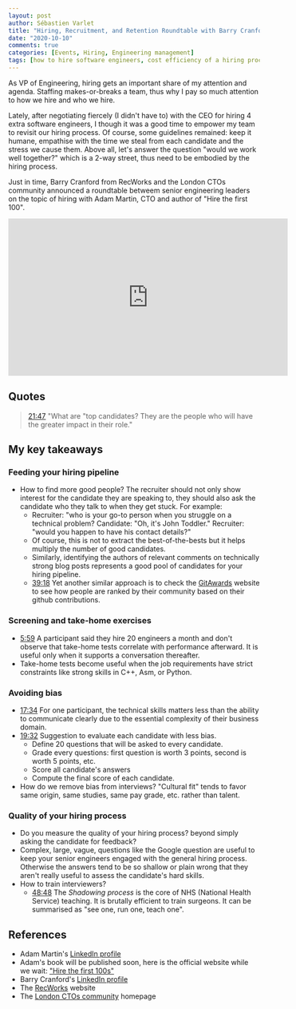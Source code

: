 ```yaml
---
layout: post
author: Sébastien Varlet
title: "Hiring, Recruitment, and Retention Roundtable with Barry Cranford and Adam Martin"
date: "2020-10-10"
comments: true
categories: [Events, Hiring, Engineering management]
tags: [how to hire software engineers, cost efficiency of a hiring process, hire the first 100, engineering management]
---
```


As VP of Engineering, hiring gets an important share of my attention and agenda. Staffing makes-or-breaks a team, thus why I pay so much attention to how we hire and who we hire.

Lately, after negotiating fiercely (I didn't have to) with the CEO for hiring 4 extra software engineers, I though it was a good time to empower my team to revisit our hiring process. Of course, some guidelines remained: keep it humane, empathise with the time we steal from each candidate and the stress we cause them. Above all, let's answer the question "would we work well together?" which is a 2-way street, thus need to be embodied by the hiring process.

Just in time, Barry Cranford from RecWorks and the London CTOs community announced a roundtable betweem senior engineering leaders on the topic of hiring with Adam Martin, CTO and author of "Hire the first 100".

<div class="videoWrapper">
    <iframe
        width="560"
        height="315"
        src="https://www.youtube.com/embed/vZJAAx3q4b4"
        frameborder="0"
        allow="accelerometer; autoplay; clipboard-write; encrypted-media; gyroscope; picture-in-picture"
        allowfullscreen>
    </iframe>
</div>

## Quotes

> [21:47](https://youtu.be/vZJAAx3q4b4?t=1307) "What are "top candidates? They are the people who will have the greater impact in their role."

## My key takeaways

### Feeding your hiring pipeline

- How to find more good people? The recruiter should not only show interest for the candidate they are speaking to, they should also ask the candidate who they talk to when they get stuck. For example:
    - Recruiter: "who is your go-to person when you struggle on a technical problem?
    Candidate: "Oh, it's John Toddler."
    Recruiter: "would you happen to have his contact details?"
    - Of course, this is not to extract the best-of-the-bests but it helps multiply the number of good candidates.
    - Similarly, identifying the authors of relevant comments on technically strong blog posts represents a good pool of candidates for your hiring pipeline.
    - [39:18](https://youtu.be/vZJAAx3q4b4?t=2358) Yet another similar approach is to check the [GitAwards](http://git-awards.com) website to see how people are ranked by their community based on their github contributions.

### Screening and take-home exercises

- [5:59](https://youtu.be/vZJAAx3q4b4?t=359) A participant said they hire 20 engineers a month and don't observe that take-home tests correlate with performance afterward. It is useful only when it supports a conversation thereafter.
- Take-home tests become useful when the job requirements have strict constraints like strong skills in C++, Asm, or Python.

### Avoiding bias

- [17:34](https://youtu.be/vZJAAx3q4b4?t=1054) For one participant, the technical skills matters less than the ability to communicate clearly due to the essential complexity of their business domain.
- [19:32](https://youtu.be/vZJAAx3q4b4?t=1172) Suggestion to evaluate each candidate with less bias.
    - Define 20 questions that will be asked to every candidate.
    - Grade every questions: first question is worth 3 points, second is worth 5 points, etc.
    - Score all candidate's answers
    - Compute the final score of each candidate.
- How do we remove bias from interviews? "Cultural fit" tends to favor same origin, same studies, same pay grade, etc. rather than talent.

### Quality of your hiring process

- Do you measure the quality of your hiring process? beyond simply asking the candidate for feedback?
- Complex, large, vague, questions like the Google question are useful to keep your senior engineers engaged with the general hiring process. Otherwise the answers tend to be so shallow or plain wrong that they aren't really useful to assess the candidate's hard skills.
- How to train interviewers?
    - [48:48](https://youtu.be/vZJAAx3q4b4?t=2928) The *Shadowing process* is the core of NHS (National Health Service) teaching. It is brutally efficient to train surgeons. It can be summarised as "see one, run one, teach one".

## References

- Adam Martin's [LinkedIn profile](linkedin.com/in/adam-martin-b3ba4414a)
- Adam's book will be published soon, here is the official website while we wait: ["Hire the first 100s"](https://hirefirst100.com)
- Barry Cranford's [LinkedIn profile](http://linkedin.com/in/barrycranford)
- The [RecWorks](https://recworks.co.uk) website
- The [London CTOs community](https://www.linkedin.com/company/london-ctos/) homepage
